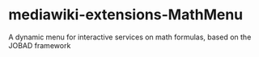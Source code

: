 mediawiki-extensions-MathMenu
=============================

A dynamic menu for interactive services on math formulas, based on the JOBAD framework
